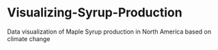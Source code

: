 # Visualizing-Syrup-Production
Data visualization of Maple Syrup production in North America based on climate change
